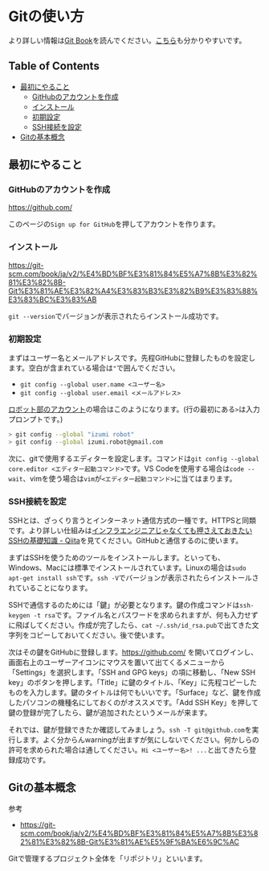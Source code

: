 <!-- omit in toc -->
# Gitの使い方

より詳しい情報は[Git Book](https://git-scm.com/book/ja/v2)を読んでください。[こちら](https://qiita.com/gold-kou/items/7f6a3b46e2781b0dd4a0)も分かりやすいです。

<!-- omit in toc -->
## Table of Contents

- [最初にやること](#最初にやること)
  - [GitHubのアカウントを作成](#githubのアカウントを作成)
  - [インストール](#インストール)
  - [初期設定](#初期設定)
  - [SSH接続を設定](#ssh接続を設定)
- [Gitの基本概念](#gitの基本概念)

## 最初にやること

### GitHubのアカウントを作成

https://github.com/

このページの`Sign up for GitHub`を押してアカウントを作ります。

### インストール

https://git-scm.com/book/ja/v2/%E4%BD%BF%E3%81%84%E5%A7%8B%E3%82%81%E3%82%8B-Git%E3%81%AE%E3%82%A4%E3%83%B3%E3%82%B9%E3%83%88%E3%83%BC%E3%83%AB

`git --version`でバージョンが表示されたらインストール成功です。

### 初期設定

まずはユーザー名とメールアドレスです。先程GitHubに登録したものを設定します。空白が含まれている場合は`"`で囲んでください。

- `git config --global user.name <ユーザー名>`
- `git config --global user.email <メールアドレス>`

[ロボット部のアカウント](https://github.com/izumi-robot/)の場合はこのようになります。(行の最初にある`>`は入力プロンプトです。)

```bash
> git config --global "izumi robot"
> git config --global izumi.robot@gmail.com
```

次に、gitで使用するエディターを設定します。コマンドは`git config --global core.editor <エディター起動コマンド>`です。VS Codeを使用する場合は`code --wait`、vimを使う場合は`vim`が`<エディター起動コマンド>`に当てはまります。

### SSH接続を設定

SSHとは、ざっくり言うとインターネット通信方式の一種です。HTTPSと同類です。より詳しい仕組みは[インフラエンジニアじゃなくても押さえておきたいSSHの基礎知識 - Qiita](https://qiita.com/tag1216/items/5d06bad7468f731f590e)を見てください。GitHubと通信するのに使います。

まずはSSHを使うためのツールをインストールします。といっても、Windows、Macには標準でインストールされています。Linuxの場合は`sudo apt-get install ssh`です。`ssh -V`でバージョンが表示されたらインストールされていることになります。

SSHで通信するのためには「鍵」が必要となります。鍵の作成コマンドは`ssh-keygen -t rsa`です。ファイル名とパスワードを求められますが、何も入力せずに飛ばしてください。作成が完了したら、`cat ~/.ssh/id_rsa.pub`で出てきた文字列をコピーしておいてください。後で使います。

次はその鍵をGitHubに登録します。https://github.com/ を開いてログインし、画面右上のユーザーアイコンにマウスを置いて出てくるメニューから「Settings」を選択します。「SSH and GPG keys」の項に移動し、「New SSH key」のボタンを押します。「Title」に鍵のタイトル、「Key」に先程コピーしたものを入力します。鍵のタイトルは何でもいいです。「Surface」など、鍵を作成したパソコンの機種名にしておくのがオススメです。「Add SSH Key」を押して鍵の登録が完了したら、鍵が追加されたというメールが来ます。

それでは、鍵が登録できたか確認してみましょう。`ssh -T git@github.com`を実行します。よく分からんwarningが出ますが気にしないでください。何かしらの許可を求められた場合は通してください。`Hi <ユーザー名>! ...`と出てきたら登録成功です。

## Gitの基本概念

参考

- https://git-scm.com/book/ja/v2/%E4%BD%BF%E3%81%84%E5%A7%8B%E3%82%81%E3%82%8B-Git%E3%81%AE%E5%9F%BA%E6%9C%AC

Gitで管理するプロジェクト全体を「リポジトリ」といいます。
